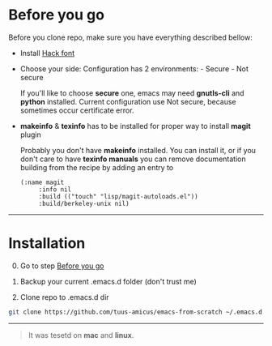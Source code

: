 # Before you go

Before you clone repo, make sure you have everything described bellow:

* Install [Hack font](https://github.com/source-foundry/Hack)

* Choose your side: 
    Configuration has 2 environments:
        - Secure
        - Not secure

    If you'll like to choose **secure** one, emacs may need **gnutls-cli** and **python** installed. Current configuration use Not secure, because sometimes occur certificate error.

* **makeinfo** & **texinfo** has to be installed for proper way to install **magit** plugin

    Probably you don't have **makeinfo** installed. You can install it, or if you don't care to have **texinfo manuals** you can remove documentation building from the recipe by adding an entry to

    ```emacs
    (:name magit
         :info nil
         :build (("touch" "lisp/magit-autoloads.el"))
         :build/berkeley-unix nil)
    ```
***

# Installation

0. Go to step [Before you go](#before-you-go)

1. Backup your current .emacs.d folder (don't trust me)

2. Clone repo to .emacs.d dir

```bash
git clone https://github.com/tuus-amicus/emacs-from-scratch ~/.emacs.d

```

***
>It was tesetd on **mac** and **linux**. 
